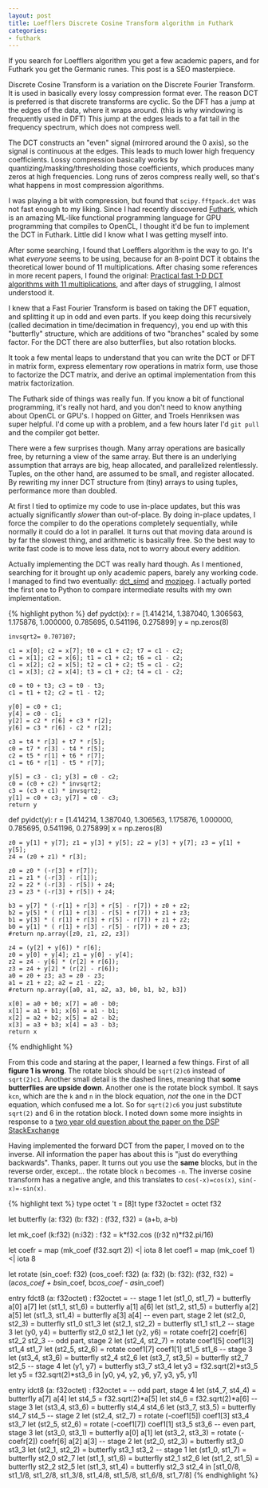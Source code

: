 ```yaml
---
layout: post
title: Loefflers Discrete Cosine Transform algorithm in Futhark
categories:
- futhark
---
```


If you search for Loefflers algorithm you get a few academic papers, and for Futhark you get the Germanic runes. This post is a SEO masterpiece.

Discrete Cosine Transform is a variation on the Discrete Fourier Transform. It is used in basically every lossy compression format ever. The reason DCT is preferred is that discrete transforms are cyclic. So the DFT has a jump at the edges of the data, where it wraps around. (this is why windowing is frequently used in DFT) This jump at the edges leads to a fat tail in the frequency spectrum, which does not compress well.

The DCT constructs an "even" signal (mirrored around the 0 axis), so the signal is continuous at the edges. This leads to much lower high frequency coefficients. Lossy compression basically works by quantizing/masking/thresholding those coefficients, which produces many zeros at high frequencies. Long runs of zeros compress really well, so that's what happens in most compression algorithms.

I was playing a bit with compression, but found that `scipy.fftpack.dct` was not fast enough to my liking. Since I had recently discovered [Futhark](https://futhark-lang.org/), which is an amazing ML-like functional programming language for GPU programming that compiles to OpenCL, I thought it'd be fun to implement the DCT in Futhark. Little did I know what I was getting myself into.

After some searching, I found that Loefflers algorithm is the way to go. It's what *everyone* seems to be using, because for an 8-point DCT it obtains the theoretical lower bound of 11 multiplications. After chasing some references in more recent papers, I found the original: [Practical fast 1-D DCT algorithms with 11 multiplications](http://citeseerx.ist.psu.edu/viewdoc/download?doi=10.1.1.463.3353&rep=rep1&type=pdf), and after days of struggling, I almost understood it.

I knew that a Fast Fourier Transform is based on taking the DFT equation, and splitting it up in odd and even parts. If you keep doing this recursively (called decimation in time/decimation in frequency), you end up with this "butterfly" structure, which are additions of two "branches" scaled by some factor. For the DCT there are also butterflies, but also rotation blocks.

It took a few mental leaps to understand that you can write the DCT or DFT in matrix form, express elementary row operations in matrix form, use those to factorize the DCT matrix, and derive an optimal implementation from this matrix factorization.

The Futhark side of things was really fun. If you know a bit of functional programming, it's really not hard, and you don't need to know anything about OpenCL or GPU's. I hopped on Gitter, and Troels Henriksen was super helpful. I'd come up with a problem, and a few hours later I'd `git pull` and the compiler got better.

There were a few surprises though. Many array operations are basically free, by returning a view of the same array. But there is an underlying assumption that arrays are big, heap allocated, and parallelized relentlessly. Tuples, on the other hand, are assumed to be small, and register allocated. By rewriting my inner DCT structure from (tiny) arrays to using tuples, performance more than doubled.

At first I tied to optimize my code to use in-place updates, but this was actually significantly *slower* than out-of-place. By doing in-place updates, I force the compiler to do the operations completely sequentially, while normally it could do a lot in parallel. It turns out that moving data around is by far the slowest thing, and arithmetic is basically free. So the best way to write fast code is to move less data, not to worry about every addition.

Actually implementing the DCT was really hard though. As I mentioned, searching for it brought up only academic papers, barely any working code. I managed to find two eventually: [dct_simd](https://github.com/norishigefukushima/dct_simd/blob/master/dct/dct8x8_simd.cpp) and [mozjpeg](https://github.com/mozilla/mozjpeg). I actually ported the first one to Python to compare intermediate results with my own implementation.

{% highlight python %}
def pydct(x):
    r = [1.414214, 1.387040, 1.306563, 1.175876, 1.000000, 0.785695, 0.541196, 0.275899]
    y = np.zeros(8)

    invsqrt2= 0.707107;

    c1 = x[0]; c2 = x[7]; t0 = c1 + c2; t7 = c1 - c2;
    c1 = x[1]; c2 = x[6]; t1 = c1 + c2; t6 = c1 - c2;
    c1 = x[2]; c2 = x[5]; t2 = c1 + c2; t5 = c1 - c2;
    c1 = x[3]; c2 = x[4]; t3 = c1 + c2; t4 = c1 - c2;

    c0 = t0 + t3; c3 = t0 - t3;
    c1 = t1 + t2; c2 = t1 - t2;

    y[0] = c0 + c1;
    y[4] = c0 - c1;
    y[2] = c2 * r[6] + c3 * r[2];
    y[6] = c3 * r[6] - c2 * r[2];

    c3 = t4 * r[3] + t7 * r[5];
    c0 = t7 * r[3] - t4 * r[5];
    c2 = t5 * r[1] + t6 * r[7];
    c1 = t6 * r[1] - t5 * r[7];

    y[5] = c3 - c1; y[3] = c0 - c2;
    c0 = (c0 + c2) * invsqrt2;
    c3 = (c3 + c1) * invsqrt2;
    y[1] = c0 + c3; y[7] = c0 - c3;
    return y

def pyidct(y):
    r = [1.414214, 1.387040, 1.306563, 1.175876, 1.000000, 0.785695, 0.541196, 0.275899]
    x = np.zeros(8)
    
    z0 = y[1] + y[7]; z1 = y[3] + y[5]; z2 = y[3] + y[7]; z3 = y[1] + y[5];
    z4 = (z0 + z1) * r[3];

    z0 = z0 * (-r[3] + r[7]);
    z1 = z1 * (-r[3] - r[1]);
    z2 = z2 * (-r[3] - r[5]) + z4;
    z3 = z3 * (-r[3] + r[5]) + z4;

    b3 = y[7] * (-r[1] + r[3] + r[5] - r[7]) + z0 + z2;
    b2 = y[5] * ( r[1] + r[3] - r[5] + r[7]) + z1 + z3;
    b1 = y[3] * ( r[1] + r[3] + r[5] - r[7]) + z1 + z2;
    b0 = y[1] * ( r[1] + r[3] - r[5] - r[7]) + z0 + z3;
    #return np.array([z0, z1, z2, z3])

    z4 = (y[2] + y[6]) * r[6];
    z0 = y[0] + y[4]; z1 = y[0] - y[4];
    z2 = z4 - y[6] * (r[2] + r[6]);
    z3 = z4 + y[2] * (r[2] - r[6]);
    a0 = z0 + z3; a3 = z0 - z3;
    a1 = z1 + z2; a2 = z1 - z2;
    #return np.array([a0, a1, a2, a3, b0, b1, b2, b3])

    x[0] = a0 + b0; x[7] = a0 - b0;
    x[1] = a1 + b1; x[6] = a1 - b1;
    x[2] = a2 + b2; x[5] = a2 - b2;
    x[3] = a3 + b3; x[4] = a3 - b3;
    return x
{% endhighlight %}

From this code and staring at the paper, I learned a few things. First of all **figure 1 is wrong**. The rotate block should be `sqrt(2)c6` instead of `sqrt(2)c1`. Another small detail is the dashed lines, meaning that **some butterflies are upside down**. Another one is the rotate block symbol. It says `kcn`, which are the `k` and `n` in the block equation, *not* the one in the DCT equation, which confused me a lot. So for `sqrt(2)c6` you just substitute `sqrt(2)` and 6 in the rotation block. I noted down some more insights in response to a [two year old question about the paper on the DSP StackExchange](https://dsp.stackexchange.com/questions/28209/fast-dct-implementation/50223#50223)

Having implemented the forward DCT from the paper, I moved on to the inverse. All information the paper has about this is "just do everything backwards". Thanks, paper. It turns out you use the **same** blocks, but in the reverse order, except... the rotate block `n` becomes `-n`. The inverse cosine transform has a negative angle, and this translates to `cos(-x)=cos(x)`, `sin(-x)=-sin(x)`.

{% highlight text %}
type octet 't = [8]t
type f32octet = octet f32

let butterfly (a: f32) (b: f32) : (f32, f32) =
  (a+b, a-b)

let mk_coef (k:f32) (n:i32) : f32 =
  k*f32.cos ((r32 n)*f32.pi/16)

let coefr = map (mk_coef (f32.sqrt 2)) <| iota 8
let coef1 = map (mk_coef 1) <| iota 8

let rotate (sin_coef: f32) (cos_coef: f32) (a: f32) (b: f32): (f32, f32) =
  (a*cos_coef + b*sin_coef,
   b*cos_coef - a*sin_coef)

entry fdct8 (a: f32octet) : f32octet  =
  -- stage 1
  let (st1_0, st1_7) = butterfly a[0] a[7]
  let (st1_1, st1_6) = butterfly a[1] a[6]
  let (st1_2, st1_5) = butterfly a[2] a[5]
  let (st1_3, st1_4) = butterfly a[3] a[4]
  -- even part, stage 2
  let (st2_0, st2_3) = butterfly st1_0 st1_3
  let (st2_1, st2_2) = butterfly st1_1 st1_2
  -- stage 3
  let (y0, y4)   = butterfly st2_0 st2_1
  let (y2, y6)   = rotate coefr[2] coefr[6] st2_2 st2_3
  -- odd part, stage 2
  let (st2_4, st2_7)   = rotate coef1[5] coef1[3] st1_4 st1_7
  let (st2_5, st2_6)   = rotate coef1[7] coef1[1] st1_5 st1_6
  -- stage 3
  let (st3_4, st3_6)   = butterfly st2_4 st2_6
  let (st3_7, st3_5)   = butterfly st2_7 st2_5
  -- stage 4
  let (y1, y7)   = butterfly st3_7 st3_4
  let y3  = f32.sqrt(2)*st3_5
  let y5  = f32.sqrt(2)*st3_6
  in [y0, y4, y2, y6, y7, y3, y5, y1]


entry idct8 (a: f32octet) : f32octet  =
  -- odd part, stage 4
  let (st4_7, st4_4)   = butterfly a[7] a[4]
  let st4_5 = f32.sqrt(2)*a[5]
  let st4_6 = f32.sqrt(2)*a[6]
  -- stage 3
  let (st3_4, st3_6)   = butterfly st4_4 st4_6
  let (st3_7, st3_5)   = butterfly st4_7 st4_5
  -- stage 2
  let (st2_4, st2_7)   = rotate (-coef1[5]) coef1[3] st3_4 st3_7
  let (st2_5, st2_6)   = rotate (-coef1[7]) coef1[1] st3_5 st3_6
  -- even part, stage 3
  let (st3_0, st3_1)   = butterfly a[0] a[1]
  let (st3_2, st3_3)   = rotate (-coefr[2]) coefr[6] a[2] a[3]
  -- stage 2
  let (st2_0, st2_3) = butterfly st3_0 st3_3
  let (st2_1, st2_2) = butterfly st3_1 st3_2
  -- stage 1
  let (st1_0, st1_7) = butterfly st2_0 st2_7
  let (st1_1, st1_6) = butterfly st2_1 st2_6
  let (st1_2, st1_5) = butterfly st2_2 st2_5
  let (st1_3, st1_4) = butterfly st2_3 st2_4
  in [st1_0/8, st1_1/8, st1_2/8, st1_3/8, st1_4/8, st1_5/8, st1_6/8, st1_7/8]
{% endhighlight %}

